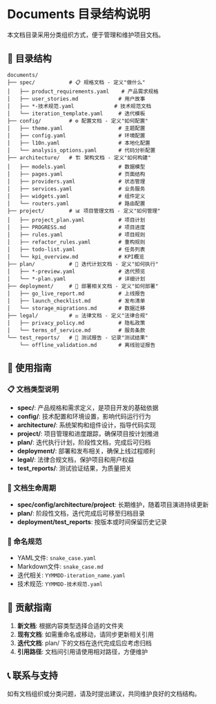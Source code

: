 # Documents 目录结构说明

本文档目录采用分类组织方式，便于管理和维护项目文档。

## 📁 目录结构

```
documents/
├── spec/           # 📋 规格文档 - 定义"做什么"
│   ├── product_requirements.yaml    # 产品需求规格
│   ├── user_stories.md             # 用户故事
│   ├── *-技术规范.yaml             # 技术规范文档
│   └── iteration_template.yaml     # 迭代模板
├── config/         # ⚙️ 配置文档 - 定义"如何配置"
│   ├── theme.yaml                  # 主题配置
│   ├── config.yaml                 # 环境配置
│   ├── l10n.yaml                   # 本地化配置
│   └── analysis_options.yaml       # 代码分析配置
├── architecture/   # 🏗️ 架构文档 - 定义"如何构建"
│   ├── models.yaml                 # 数据模型
│   ├── pages.yaml                  # 页面结构
│   ├── providers.yaml              # 状态管理
│   ├── services.yaml               # 业务服务
│   ├── widgets.yaml                # 组件定义
│   └── routers.yaml                # 路由配置
├── project/        # 📊 项目管理文档 - 定义"如何管理"
│   ├── project_plan.yaml           # 项目计划
│   ├── PROGRESS.md                 # 项目进度
│   ├── rules.yaml                  # 项目规则
│   ├── refactor_rules.yaml         # 重构规则
│   ├── todo-list.yaml              # 任务列表
│   └── kpi_overview.md             # KPI概览
├── plan/           # 🎯 迭代计划文档 - 定义"如何执行"
│   ├── *-preview.yaml              # 迭代预览
│   └── *-plan.yaml                 # 详细计划
├── deployment/     # 🚀 部署相关文档 - 定义"如何部署"
│   ├── go_live_report.md           # 上线报告
│   ├── launch_checklist.md         # 发布清单
│   └── storage_migrations.md       # 数据迁移
├── legal/          # ⚖️ 法律文档 - 定义"法律合规"
│   ├── privacy_policy.md           # 隐私政策
│   └── terms_of_service.md         # 服务条款
└── test_reports/   # 🧪 测试报告 - 记录"测试结果"
    └── offline_validation.md       # 离线验证报告
```

## 📖 使用指南

### 📋 文档类型说明

- **spec/**: 产品规格和需求定义，是项目开发的基础依据
- **config/**: 技术配置和环境设置，影响代码运行行为
- **architecture/**: 系统架构和组件设计，指导代码实现
- **project/**: 项目管理和进度跟踪，确保项目按计划推进
- **plan/**: 迭代执行计划，阶段性文档，完成后可归档
- **deployment/**: 部署和发布相关，确保上线过程顺利
- **legal/**: 法律合规文档，保护项目和用户权益
- **test_reports/**: 测试验证结果，为质量把关

### 🔄 文档生命周期

- **spec/config/architecture/project**: 长期维护，随着项目演进持续更新
- **plan/**: 阶段性文档，迭代完成后可移至归档目录
- **deployment/test_reports**: 按版本或时间保留历史记录

### 📝 命名规范

- YAML文件: `snake_case.yaml`
- Markdown文件: `snake_case.md`
- 迭代相关: `YYMMDD-iteration_name.yaml`
- 技术规范: `YYMMDD-技术规范.yaml`

## 🤝 贡献指南

1. **新文档**: 根据内容类型选择合适的文件夹
2. **现有文档**: 如需重命名或移动，请同步更新相关引用
3. **迭代文档**: plan/ 下的文档在迭代完成后应考虑归档
4. **引用路径**: 文档间引用请使用相对路径，方便维护

## 📞 联系与支持

如有文档组织或分类问题，请及时提出建议，共同维护良好的文档结构。